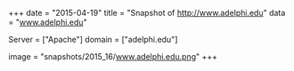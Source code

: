 
+++
date = "2015-04-19"
title = "Snapshot of http://www.adelphi.edu"
data = "www.adelphi.edu"

Server = ["Apache"]
domain = ["adelphi.edu"]

  image = "snapshots/2015_16/www.adelphi.edu.png"
+++
#
